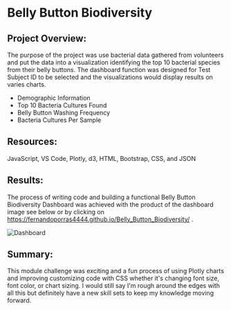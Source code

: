 # Belly Button Biodiversity

## Project Overview:
The purpose of the project was use bacterial data gathered from volunteers and put the data into a visualization identifying the top 10 bacterial species from their belly buttons. The dashboard function was designed for Test Subject ID to be selected and the visualizations would display results on varies charts.

  - Demographic Information
  - Top 10 Bacteria Cultures Found
  - Belly Button Washing Frequency
  - Bacteria Cultures Per Sample

## Resources:
JavaScript, VS Code, Plotly, d3, HTML, Bootstrap, CSS, and JSON

## Results:
The process of writing code and building a functional Belly Button Biodiversity Dashboard was achieved with the product of the dashboard image see below or by clicking on https://fernandoporras4444.github.io/Belly_Button_Biodiversity/ .

  ![Dashboard](https://user-images.githubusercontent.com/92836648/151711789-06f7cf75-d0f7-41f8-9ee8-0c9dc92aa9b6.png)
  
## Summary:
This module challenge was exciting and a fun process of using Plotly charts and improving  customizing code with CSS whether it's changing font size, font color, or chart sizing. I would still say I'm rough around the edges with all this but definitely have a new skill sets to keep my knowledge moving forward.
